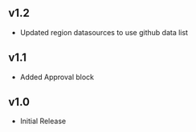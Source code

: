 v1.2
----
- Updated region datasources to use github data list

v1.1
----
- Added Approval block

v1.0
-----
- Initial Release
